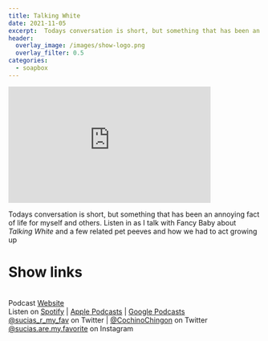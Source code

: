 ```yaml
---
title: Talking White
date: 2021-11-05
excerpt:  Todays conversation is short, but something that has been an annoying fact of life for myself and others.
header:
  overlay_image: /images/show-logo.png
  overlay_filter: 0.5
categories: 
  - soapbox
---
```

<iframe src='https://open.spotify.com/embed/episode/1EO3PoTzgsEucTYzDqXObC' width='80%' height='232' frameborder='0' allowtransparency='true' allow='encrypted-media'></iframe>

Todays conversation is short, but something that has been an annoying fact of life for myself and others. Listen in as I talk with Fancy Baby about *Talking White* and a few related pet peeves and how we had to act growing up

# Show links

<br> Podcast [Website](https://sucias.xyz)  <a href='https://sucias.xyz'><i class='fas fa-link'></i></a>
<br> Listen on [Spotify](https://open.spotify.com/show/3XjoipCU3QzeIaQAAQpBdW)  <a href='https://open.spotify.com/show/3XjoipCU3QzeIaQAAQpBdW'><i class='fab fa-spotify'></i></a> | [Apple Podcasts](https://podcasts.apple.com/us/podcast/sucias-are-my-favorite/id1548173787)<i class='fas fa-podcast'></i> | [Google Podcasts](https://podcasts.google.com/feed/aHR0cHM6Ly9hbmNob3IuZm0vcy80MjI0YzYzYy9wb2RjYXN0L3Jzcw)  <a href='https://podcasts.google.com/feed/aHR0cHM6Ly9hbmNob3IuZm0vcy80MjI0YzYzYy9wb2RjYXN0L3Jzcw'><i class='fab fa-google-play'></i></a>
<br> [@sucias_r_my_fav](https://twitter.com/sucias_r_my_fav) on Twitter  <a href='https://twitter.com/sucias_r_my_fav'><i class='fab fa-twitter'></i></a> |  [@CochinoChingon](https://twitter.com/cochinochingon) on Twitter <a href='https://twitter.com/cochinochingon'><i class='fab fa-twitter'></i></a>
<br> [@sucias.are.my.favorite](https://instagram.com/sucias.are.my.favorite) on Instagram  <a href='https://www.instagram.com/sucias.are.my.favorite'><i class='fa-brands fa-instagram-square'></i></a>
